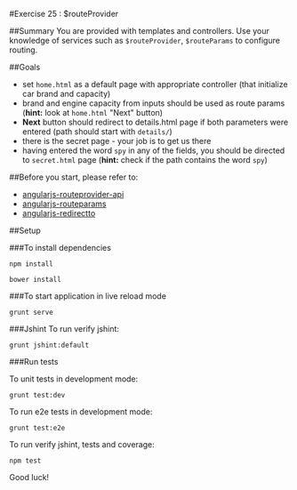 #Exercise 25 : $routeProvider

##Summary
You are provided with templates and controllers. Use your knowledge of services such as `$routeProvider`, `$routeParams` to configure routing.

##Goals

* set `home.html` as a default page with appropriate controller (that initialize car brand and capacity) 
* brand and engine capacity from inputs should be used as route params (**hint:**  look at `home.html` "Next" button)
* **Next** button should redirect to details.html page if both parameters were entered (path should start with `details/`)
* there is the secret page - your job is to get us there 
* having entered the word `spy` in any of the fields, you should be directed to `secret.html` page  (**hint:** check if the path contains the word `spy`)


##Before you start, please refer to:
* [angularjs-routeprovider-api](https://egghead.io/lessons/angularjs-routeprovider-api)
* [angularjs-routeparams](https://egghead.io/lessons/angularjs-routeparams)
* [angularjs-redirectto](https://egghead.io/lessons/angularjs-redirectto)

##Setup

###To install dependencies 

```
npm install
```

```
bower install
```

###To start application in live reload mode

    grunt serve
    
###Jshint
To run verify jshint:
    
    grunt jshint:default

###Run tests

To unit tests in development mode:
    
    grunt test:dev
    
To run e2e tests in development mode:

    grunt test:e2e

To run verify jshint, tests and coverage:

    npm test

Good luck!
